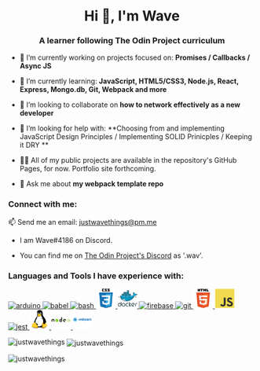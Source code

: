 <h1 align="center">Hi 👋, I'm Wave</h1>
<h3 align="center">A learner following The Odin Project curriculum</h3>

- 🔭 I’m currently working on projects focused on: **Promises / Callbacks / Async JS**

- 🌱 I’m currently learning: **JavaScript, HTML5/CSS3, Node.js, React, Express, Mongo.db, Git, Webpack and more**

- 👯 I’m looking to collaborate on **how to network effectively as a new developer**

- 🤝 I’m looking for help with: **Choosing from and implementing JavaScript Design Principles / Implementing SOLID Prinicples / Keeping it DRY **

- 👨‍💻 All of my public projects are available in the repository's GitHub Pages, for now. Portfolio site forthcoming.

- 💬 Ask me about **my webpack template repo**

<h3 align="left">Connect with me:</h3>
  📫  Send me an email: <a href="mailto:justwavthings@pm.me">justwavethings@pm.me</a>
  
  -  I am Wave#4186 on Discord. 
  
  -  You can find me on <a href="https://discord.com/invite/V75WSQG">The Odin Project's Discord</a> as '.wav'.

<h3 align="left">Languages and Tools I have experience with:</h3>

<p align="left"> <a href="https://www.arduino.cc/" target="_blank" rel="noreferrer"> <img src="https://cdn.worldvectorlogo.com/logos/arduino-1.svg" alt="arduino" width="40" height="40"/> </a> <a href="https://babeljs.io/" target="_blank" rel="noreferrer"> <img src="https://www.vectorlogo.zone/logos/babeljs/babeljs-icon.svg" alt="babel" width="40" height="40"/> </a> <a href="https://www.gnu.org/software/bash/" target="_blank" rel="noreferrer"> <img src="https://www.vectorlogo.zone/logos/gnu_bash/gnu_bash-icon.svg" alt="bash" width="40" height="40"/> </a> <a href="https://www.w3schools.com/css/" target="_blank" rel="noreferrer"> <img src="https://raw.githubusercontent.com/devicons/devicon/master/icons/css3/css3-original-wordmark.svg" alt="css3" width="40" height="40"/> </a> <a href="https://www.docker.com/" target="_blank" rel="noreferrer"> <img src="https://raw.githubusercontent.com/devicons/devicon/master/icons/docker/docker-original-wordmark.svg" alt="docker" width="40" height="40"/> </a> <a href="https://firebase.google.com/" target="_blank" rel="noreferrer"> <img src="https://www.vectorlogo.zone/logos/firebase/firebase-icon.svg" alt="firebase" width="40" height="40"/> </a> <a href="https://git-scm.com/" target="_blank" rel="noreferrer"> <img src="https://www.vectorlogo.zone/logos/git-scm/git-scm-icon.svg" alt="git" width="40" height="40"/> </a> <a href="https://www.w3.org/html/" target="_blank" rel="noreferrer"> <img src="https://raw.githubusercontent.com/devicons/devicon/master/icons/html5/html5-original-wordmark.svg" alt="html5" width="40" height="40"/> </a> <a href="https://developer.mozilla.org/en-US/docs/Web/JavaScript" target="_blank" rel="noreferrer"> <img src="https://raw.githubusercontent.com/devicons/devicon/master/icons/javascript/javascript-original.svg" alt="javascript" width="40" height="40"/> </a> <a href="https://jestjs.io" target="_blank" rel="noreferrer"> <img src="https://www.vectorlogo.zone/logos/jestjsio/jestjsio-icon.svg" alt="jest" width="40" height="40"/> </a> <a href="https://www.linux.org/" target="_blank" rel="noreferrer"> <img src="https://raw.githubusercontent.com/devicons/devicon/master/icons/linux/linux-original.svg" alt="linux" width="40" height="40"/> </a> <a href="https://nodejs.org" target="_blank" rel="noreferrer"> <img src="https://raw.githubusercontent.com/devicons/devicon/master/icons/nodejs/nodejs-original-wordmark.svg" alt="nodejs" width="40" height="40"/> </a> <a href="https://webpack.js.org" target="_blank" rel="noreferrer"> <img src="https://raw.githubusercontent.com/devicons/devicon/d00d0969292a6569d45b06d3f350f463a0107b0d/icons/webpack/webpack-original-wordmark.svg" alt="webpack" width="40" height="40"/> </a> </p>

<p><img align="left" src="https://github-readme-stats.vercel.app/api/top-langs?username=justwavethings&show_icons=true&locale=en&layout=compact" alt="justwavethings" /></p>

<p>&nbsp;<img align="center" src="https://github-readme-stats.vercel.app/api?username=justwavethings&show_icons=true&locale=en" alt="justwavethings" /></p>

<p><img align="center" src="https://github-readme-streak-stats.herokuapp.com/?user=justwavethings&" alt="justwavethings" /></p>
